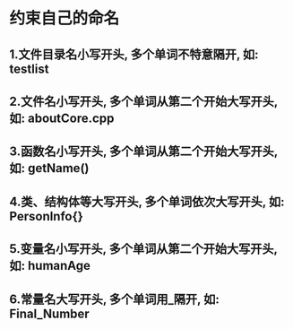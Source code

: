 # 约束自己的命名
## 1.文件目录名小写开头, 多个单词不特意隔开, 如: testlist
## 2.文件名小写开头, 多个单词从第二个开始大写开头, 如: aboutCore.cpp
## 3.函数名小写开头, 多个单词从第二个开始大写开头, 如: getName()
## 4.类、结构体等大写开头, 多个单词依次大写开头, 如: PersonInfo{}
## 5.变量名小写开头, 多个单词从第二个开始大写开头, 如: humanAge
## 6.常量名大写开头, 多个单词用_隔开, 如: Final_Number